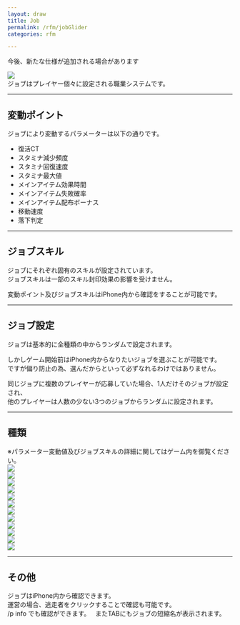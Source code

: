 ```yaml
---
layout: draw
title: Job
permalink: /rfm/jobGlider
categories: rfm

---
```

<p class="alert alert-info">今後、新たな仕様が追加される場合があります</p>
<img src="http://web.njj12.net/public/images/rfm/jobFirst.png"><br>
ジョブはプレイヤー個々に設定される職業システムです。<br>

---------------------------------------
## 変動ポイント  

ジョブにより変動するパラメーターは以下の通りです。  

+ 復活CT<br>
+ スタミナ減少頻度<br>
+ スタミナ回復速度<br>
+ スタミナ最大値<br>
+ メインアイテム効果時間<br>
+ メインアイテム失敗確率<br>
+ メインアイテム配布ボーナス<br>
+ 移動速度<br>
+ 落下判定<br>


---------------------------------------
## ジョブスキル

ジョブにそれぞれ固有のスキルが設定されています。  
ジョブスキルは一部のスキル封印効果の影響を受けません。  

変動ポイント及びジョブスキルはiPhone内から確認をすることが可能です。

---------------------------------------
## ジョブ設定  

ジョブは基本的に全種類の中からランダムで設定されます。  

しかしゲーム開始前はiPhone内からなりたいジョブを選ぶことが可能です。  
ですが偏り防止の為、選んだからといって必ずなれるわけではありません。  

同じジョブに複数のプレイヤーが応募していた場合、1人だけそのジョブが設定され、  
他のプレイヤーは人数の少ない3つのジョブからランダムに設定されます。  




----------------------------------------
## 種類

※パラメーター変動値及びジョブスキルの詳細に関してはゲーム内を御覧ください。  
<img src="http://web.njj12.net/public/images/rfm/job/owarai.png"><br>
<img src="http://web.njj12.net/public/images/rfm/job/sport.png"><br>
<img src="http://web.njj12.net/public/images/rfm/job/jyoyuu.png"><br>
<img src="http://web.njj12.net/public/images/rfm/job/idol.png"><br>
<img src="http://web.njj12.net/public/images/rfm/job/seijiks.png"><br>
<img src="http://web.njj12.net/public/images/rfm/job/youtuber.png"><br>
<img src="http://web.njj12.net/public/images/rfm/job/musician.png"><br>
<img src="http://web.njj12.net/public/images/rfm/job/detective.png"><br>
<img src="http://web.njj12.net/public/images/rfm/job/doctor.png"><br>
<img src="http://web.njj12.net/public/images/rfm/job/student.png"><br>
<img src="http://web.njj12.net/public/images/rfm/job/daiku.png"><br>
<img src="http://web.njj12.net/public/images/rfm/job/magician.png"><br>

  
----------------------------------------
## その他  

ジョブはiPhone内から確認できます。  
運営の場合、逃走者をクリックすることで確認も可能です。  
/p info でも確認ができます。  
またTABにもジョブの短縮名が表示されます。
